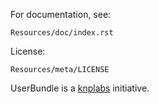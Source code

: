 For documentation, see:

    Resources/doc/index.rst
    
    
License:
    
    Resources/meta/LICENSE

UserBundle is a [knplabs](https://github.com/knplabs) initiative.
